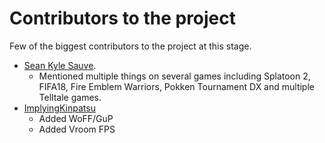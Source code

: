 # Contributors to the project
Few of the biggest contributors to the project at this stage.

* [Sean Kyle Sauve](https://twitter.com/redguyrock).
  * Mentioned multiple things on several games including Splatoon 2, FIFA18, Fire Emblem Warriors, Pokken Tournament DX and multiple Telltale games. 
* [ImplyingKinpatsu](https://github.com/ImplyingKinpatsu)
  * Added WoFF/GuP
  * Added Vroom FPS 
